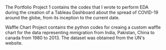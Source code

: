 The Portfolio Project 1 contains the codes that I wrote to perform EDA during the creation of a Tableau Dashboard about the spread of COVID-19 around the globe, from its inception to the current date.

Waffle Chart Project contains the python codes for creaing a custom waffle chart for the data representing mmigration from India, Pakistan, China to canada from 1980 to 2013.
The dataset was obtained from the UN's website.
